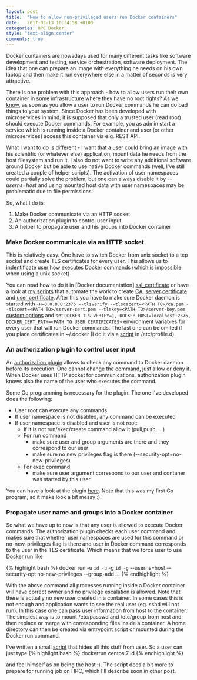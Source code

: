 ```yaml
---
layout: post
title:  "How to allow non-privileged users run Docker containers"
date:   2017-03-13 10:34:58 +0100
categories: HPC Docker
style: "text-align:center"
comments: true
---
```


Docker containers are nowadays used for many different tasks like software development and testing, service orchestration, software deployment. The idea that one can prepare an image with everything he needs on his own laptop and then make it run everywhere else in a matter of seconds is very attractive.

There is one problem with this approach - how to allow users run their own container in some infrastructure where they have no root rights? As we [know][docker_root], as soon as you allow a user to run Docker commands he can do bad things to your system. Since Docker has been developed with microservices in mind, it is supposed that only a trusted user (read root) should execute Docker commands. For example, you  as admin start a service which is running inside a Docker container and user (or other microservices) access this container via e.g. REST API.

What I want to do is different - I want that a user could bring an image with his scientific (or whatever else) application, mount data he needs from the host filesystem and run it. I also do not want to write any additional software around Docker but be able to use native Docker commands (well, I've still created a couple of helper scripts). The activation of user namespaces could partially solve the problem, but one can always disable it by *--userns=host* and using mounted host data with user namespaces may be problematic due to file permissions.


So, what I do is:

1. Make Docker communicate via an HTTP socket
2. An authorization plugin to control user input
3. A helper to propagate user and his groups into Docker container

### Make Docker communicate via an HTTP socket


This is relatively easy. One have to switch Docker from unix socket to a tcp socket and create TLS certificates for every user. This allows us to indentificate user how executes Docker commands (which is impossible when using a unix socket)


You can read how to do it in [Docker documentation] [ssl_certificate] or have a look at [my scripts][docker_scripts] that automate the work to create [CA][CA], [server certificate][server_cert] and [user certificate][user_cert]. After this you have to make sure Docker daemon is started with `-H=0.0.0.0:2376 --tlsverify --tlscacert=<PATH TO>/ca.pem --tlscert=<PATH TO>/server-cert.pem --tlskey=<PATH TO>/server-key.pem` [custom options][docker_custom_options] and set `DOCKER_TLS_VERIFY=1, DOCKER_HOST=localhost:2376, DOCKER_CERT_PATH=<PATH TO USER CERTIFICATES>` environment variables for every user that will run Docker commands. The last one can be omited if you place certificates in ~/.docker (I do it via a [script][profiled] in /etc/profile.d).

### An authorization plugin to control user input

An [authorization plugin][auth_plugin] allows to check any command to Docker daemon before its execution. One cannot change the command, just allow or deny it. When Docker uses HTTP socket for communications, authorization plugin knows also the name of the user who executes the command.

Some Go programming is necessary for the plugin. The one I've developed does the following:

* User root can execute any commands
* If user namespace is not disabled, any command can be executed
* If user namespace is disabled and user is not root:
    * If it is not run/exec/create command allow it (pull,push, ...)
    * For run command
        * make sure user and group arguments are there and they correspond to our user
        * make sure no new privileges flag is there (--security-opt=no-new-privileges)
    * For exec command
        * make sure user argument correspond to our user and contaner was started by this user

You can have a look at the plugin [here][myauth_plugin]. Note that this was my first Go program, so it make look a bit messy :).

### Propagate user name and groups into a Docker container

So what we have up to now is that any user is allowed to execute Docker commands. The authorization plugin checks each user command and makes sure that whether user namespaces are used for this command or no-new-privileges flag is there and user in Docker command corresponds to the user in the TLS certificate. Which means that we force user to use Docker run like

{% highlight bash %}
docker run -u `id -u` -g `id -g` --userns=host --security-opt no-new-privileges --group-add <extra groups> ...
{% endhighlight %}

With the above command all processes running inside a Docker container will have correct owner and no privilege escalation is allowed. Note that there is actually no new user created in a container. In some cases this is not enough and application wants to see the real user (eg. sshd will not run). In this case one can pass user information from host to the container. The simplest way is to mount /etc/passwd and /etc/group from host and then replace or merge with corresponding files inside a container. A home directory can then be created via entrypoint script or mounted during the Docker run command.

I've written a small [script][dockerrun] that hides all this stuff from user. So a user can just type
{% highlight bash %}
dockerrun centos:7 id
{% endhighlight %}

and feel himself as on being the host :). The script does a bit more to prepare for running job on HPC, which I'll describe soon in other post.


[dockerrun]:https://github.com/SergeyYakubov/docker/tree/master/scripts/wrappers/dockerrun
[myauth_plugin]:https://github.com/SergeyYakubov/docker/tree/master/plugins/docker-auth-plugin
[docker_root]:https://reventlov.com/advisories/using-the-docker-command-to-root-the-host
[profiled]:https://raw.githubusercontent.com/SergeyYakubov/docker/master/config/etc/profile.d/docker.sh
[docker_scripts]:https://github.com/SergeyYakubov/docker/tree/master/scripts/certs
[docker_custom_options]: https://docs.docker.com/engine/admin/systemd/#/custom-docker-daemon-options
[CA]: https://raw.githubusercontent.com/SergeyYakubov/docker/master/scripts/certs/create_ca.sh
[server_cert]: https://raw.githubusercontent.com/SergeyYakubov/docker/master/scripts/certs/create_server_cert.sh
[user_cert]: https://raw.githubusercontent.com/SergeyYakubov/docker/master/scripts/certs/create_client_cert.sh
[auth_plugin]: https://docs.docker.com/engine/extend/plugins_authorization/
[ssl_certificate]: https://docs.docker.com/engine/security/https/
[jekyll-gh]:   https://github.com/jekyll/jekyll
[jekyll-talk]: https://talk.jekyllrb.com/

<!---
{% highlight go %}
func print(){
fmt.Println("Hi")
}
// prints 'Hi, Tom' to STDOUT.
{% endhighlight %}
-->
